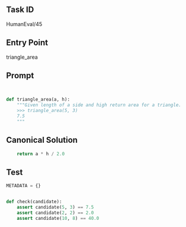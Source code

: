 ## Task ID

HumanEval/45

## Entry Point

triangle_area

## Prompt

```python


def triangle_area(a, h):
    """Given length of a side and high return area for a triangle.
    >>> triangle_area(5, 3)
    7.5
    """

```

## Canonical Solution

```python
    return a * h / 2.0

```

## Test

```python
METADATA = {}


def check(candidate):
    assert candidate(5, 3) == 7.5
    assert candidate(2, 2) == 2.0
    assert candidate(10, 8) == 40.0


```
